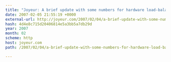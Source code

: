 ```yaml
---
title: "Joyeur: A brief update with some numbers for hardware load-balanced mongrels"
date: 2007-02-05 21:55:19 +0000
external-url: http://joyeur.com/2007/02/04/a-brief-update-with-some-numbers-for-hardware-load-balanced-mongrels
hash: 4d4e8c715d20406814e5a3bb5a7db29d
year: 2007
month: 02
scheme: http
host: joyeur.com
path: /2007/02/04/a-brief-update-with-some-numbers-for-hardware-load-balanced-mongrels

---
```



